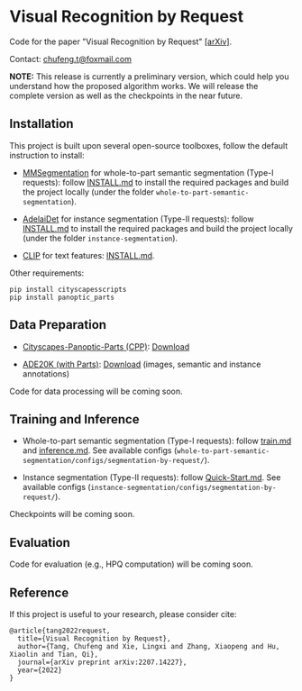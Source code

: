 # Visual Recognition by Request

Code for the paper "Visual Recognition by Request" [[arXiv]](https://arxiv.org/abs/2207.14227).

Contact: chufeng.t@foxmail.com

**NOTE:** This release is currently a preliminary version, which could help you understand how the proposed algorithm works. We will release the complete version as well as the checkpoints in the near future.

## Installation

This project is built upon several open-source toolboxes, follow the default instruction to install:

- [MMSegmentation](https://github.com/open-mmlab/mmsegmentation) for whole-to-part semantic segmentation (Type-I requests): follow [INSTALL.md](https://github.com/open-mmlab/mmsegmentation/blob/master/docs/en/get_started.md#installation) to install the required packages and build the project locally (under the folder `whole-to-part-semantic-segmentation`).

- [AdelaiDet](https://github.com/aim-uofa/AdelaiDet) for instance segmentation (Type-II requests): follow [INSTALL.md](https://github.com/aim-uofa/AdelaiDet#installation) to install the required packages and build the project locally (under the folder `instance-segmentation`).

- [CLIP](https://github.com/openai/CLIP) for text features: [INSTALL.md](https://github.com/openai/CLIP#usage).

Other requirements:

```
pip install cityscapesscripts
pip install panoptic_parts
```

## Data Preparation

- [Cityscapes-Panoptic-Parts (CPP)](https://arxiv.org/abs/2004.07944): [Download](https://www.cityscapes-dataset.com/downloads/)

- [ADE20K (with Parts)](https://groups.csail.mit.edu/vision/datasets/ADE20K/): [Download](http://sceneparsing.csail.mit.edu/) (images, semantic and instance annotations)

Code for data processing will be coming soon.

## Training and Inference

- Whole-to-part semantic segmentation (Type-I requests): follow [train.md](https://github.com/chufengt/Visual-Recognition-by-Request/blob/main/whole-to-part-semantic-segmentation/docs/en/train.md) and [inference.md](https://github.com/chufengt/Visual-Recognition-by-Request/blob/main/whole-to-part-semantic-segmentation/docs/en/inference.md). See available configs (`whole-to-part-semantic-segmentation/configs/segmentation-by-request/`).

- Instance segmentation (Type-II requests): follow [Quick-Start.md](https://github.com/aim-uofa/AdelaiDet#quick-start). See available configs (`instance-segmentation/configs/segmentation-by-request/`).

Checkpoints will be coming soon.


## Evaluation

Code for evaluation (e.g., HPQ computation) will be coming soon.

## Reference

If this project is useful to your research, please consider cite:

```
@article{tang2022request,
  title={Visual Recognition by Request},
  author={Tang, Chufeng and Xie, Lingxi and Zhang, Xiaopeng and Hu, Xiaolin and Tian, Qi},
  journal={arXiv preprint arXiv:2207.14227},
  year={2022}
}
```